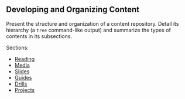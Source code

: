 ## Developing and Organizing Content

Present the structure and organization of a content repository.
Detail its hierarchy (a `tree` command-like output) and summarize the types of contents in its subsections.

Sections:

* [Reading](../../reading/reading/README.md)
* [Media](../../media/reading/README.md)
* [Slides](../../slides/reading/README.md)
* [Guides](../../guides/reading/README.md)
* [Drills](../../drills/reading/README.md)
* [Projects](../../projects/reading/README.md)
